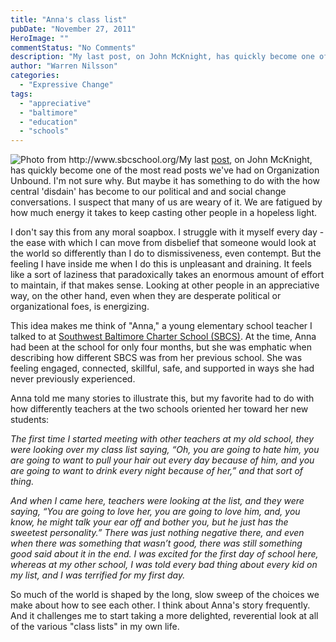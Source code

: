 ```yaml
---
title: "Anna's class list"
pubDate: "November 27, 2011"
HeroImage: ""
commentStatus: "No Comments"
description: "My last post, on John McKnight, has quickly become one of the most read posts we’ve had on Organization Unbound. I’m not sure why. But maybe it has something to do with the how central ‘disdain’ has become to our political and and social change conversations. I suspect that […]"
author: "Warren Nilsson"
categories: 
  - "Expressive Change"
tags: 
  - "appreciative"
  - "baltimore"
  - "education"
  - "schools"
---
```


![](https://organizationunbound.org/wp-content/uploads/2010/07/Kidsatcomputerthumb.jpg "Photo from http://www.sbcschool.org/")My last [post](https://organizationunbound.org/expressive-change/turning-john-mcknight-inside-out/), on John McKnight, has quickly become one of the most read posts we've had on Organization Unbound. I'm not sure why. But maybe it has something to do with the how central 'disdain' has become to our political and and social change conversations. I suspect that many of us are weary of it. We are fatigued by how much energy it takes to keep casting other people in a hopeless light.

I don't say this from any moral soapbox. I struggle with it myself every day - the ease with which I can move from disbelief that someone would look at the world so differently than I do to dismissiveness, even contempt. But the feeling I have inside me when I do this is unpleasant and draining. It feels like a sort of laziness that paradoxically takes an enormous amount of effort to maintain, if that makes sense. Looking at other people in an appreciative way, on the other hand, even when they are desperate political or organizational foes, is energizing.

This idea makes me think of "Anna," a young elementary school teacher I talked to at [Southwest Baltimore Charter School (SBCS)](http://www.sbcschool.org/). At the time, Anna had been at the school for only four months, but she was emphatic when describing how different SBCS was from her previous school. She was feeling engaged, connected, skillful, safe, and supported in ways she had never previously experienced.

Anna told me many stories to illustrate this, but my favorite had to do with how differently teachers at the two schools oriented her toward her new students:

_The first time I started meeting with other teachers at my old school, they were looking over my class list saying, “Oh, you are going to hate him, you are going to want to pull your hair out every day because of him, and you are going to want to drink every night because of her,” and that sort of thing._

_And when I came here, teachers were looking at the list, and they were saying, “You are going to love her, you are going to love him, and, you know, he might talk your ear off and bother you, but he just has the sweetest personality.” There was just nothing negative there, and even when there was something that wasn’t good, there was still something good said about it in the end. I was excited for the first day of school here, whereas at my other school, I was told every bad thing about every kid on my list, and I was terrified for my first day._

So much of the world is shaped by the long, slow sweep of the choices we make about how to see each other. I think about Anna's story frequently. And it challenges me to start taking a more delighted, reverential look at all of the various "class lists" in my own life.
